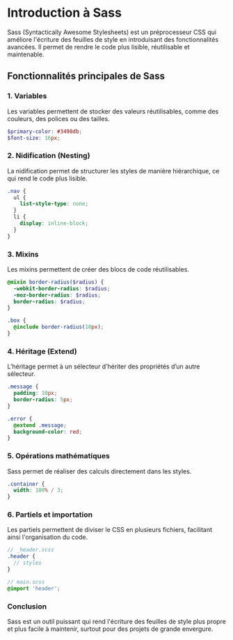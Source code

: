 # Introduction à Sass

Sass (Syntactically Awesome Stylesheets) est un préprocesseur CSS qui améliore l'écriture des feuilles de style en introduisant des fonctionnalités avancées. Il permet de rendre le code plus lisible, réutilisable et maintenable.

## Fonctionnalités principales de Sass

### 1. Variables
Les variables permettent de stocker des valeurs réutilisables, comme des couleurs, des polices ou des tailles.

```scss
$primary-color: #3498db;
$font-size: 16px;
```

### 2. Nidification (Nesting)

La nidification permet de structurer les styles de manière hiérarchique, ce qui rend le code plus lisible.

```scss
.nav {
  ul {
    list-style-type: none;
  }
  li {
    display: inline-block;
  }
}
```

### 3. Mixins

Les mixins permettent de créer des blocs de code réutilisables.

```scss
@mixin border-radius($radius) {
  -webkit-border-radius: $radius;
  -moz-border-radius: $radius;
  border-radius: $radius;
}

.box {
  @include border-radius(10px);
}
```

### 4. Héritage (Extend)

L’héritage permet à un sélecteur d’hériter des propriétés d’un autre sélecteur.

```scss
.message {
  padding: 10px;
  border-radius: 5px;
}

.error {
  @extend .message;
  background-color: red;
}
```

### 5. Opérations mathématiques

Sass permet de réaliser des calculs directement dans les styles.

```scss
.container {
  width: 100% / 3;
}
```

### 6. Partiels et importation

Les partiels permettent de diviser le CSS en plusieurs fichiers, facilitant ainsi l'organisation du code.

```scss
// _header.scss
.header {
  // styles
}

// main.scss
@import 'header';
```

### Conclusion

Sass est un outil puissant qui rend l'écriture des feuilles de style plus propre et plus facile à maintenir, surtout pour des projets de grande envergure.